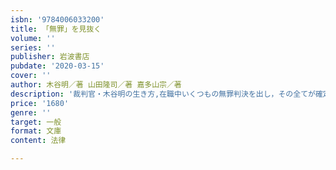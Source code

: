 ```yaml
---
isbn: '9784006033200'
title: 「無罪」を見抜く
volume: ''
series: ''
publisher: 岩波書店
pubdate: '2020-03-15'
cover: ''
author: 木谷明／著 山田隆司／著 嘉多山宗／著
description: '裁判官・木谷明の生き方,在職中いくつもの無罪判決を出し，その全てが確定した裁判官は，いかにして無罪を見抜いたのか．'
price: '1680'
genre: ''
target: 一般
format: 文庫
content: 法律

---
```

